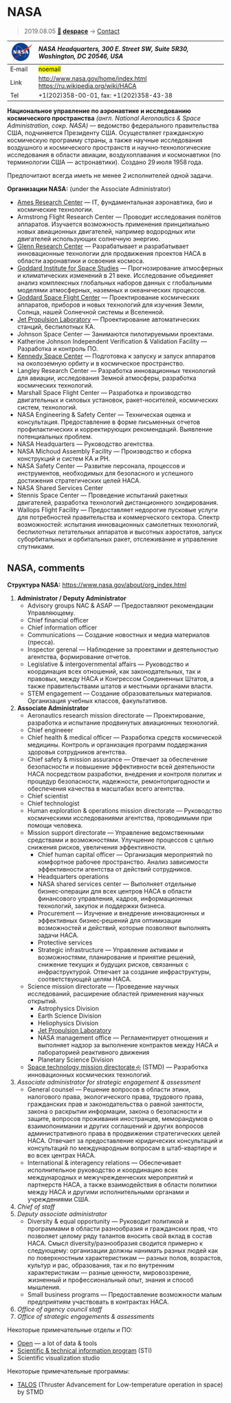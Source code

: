 # NASA
> 2019.08.05 **[🚀](../index/index.md) [despace](index.md)** → [Contact](contact.md)

|[![](f/contact/n/nasa_logo1_thumb.jpg)](f/contact/n/nasa_logo1.png)|*NASA Headquarters, 300 E. Street SW, Suite 5R30, Washington, DC 20546, USA*|
|:--|:--|
|E‑mail| <mark>noemail</mark> |
|Link| <http://www.nasa.gov/home/index.html><br> <https://ru.wikipedia.org/wiki/НАСА> |
|Tel| +1(202)358-00-01, fax: +1(202)358-43-38 |

**Национальное управление по аэронавтике и исследованию космического пространства** *(англ. National Aeronautics & Space Administration, сокр. NASA)* — ведомство федерального правительства США, подчиняется Президенту США. Осуществляет гражданскую космическую программу страны, а также научные исследования воздушного и космического пространств и научно‑технологические исследования в области авиации, воздухоплавания и космонавтики (по терминологии США — астронавтики). Создано 29 июля 1958 года.

Предпочитают всегда иметь не менее 2 исполнителей одной задачи.

**Организации NASA:** (under the Associate Administrator)

   - [Ames Research Center](zz_arc.md) — IT, фундаментальная аэронавтика, био и космические технологии.
   - Armstrong Flight Research Center — Проводит исследования полётов аппаратов. Изучается возможность применения принципиально новых авиационных двигателей, например водородных или двигателей использующих солнечную энергию.
   - [Glenn Research Center](zz_grc.md) — Разрабатывает и разрабатывает инновационные технологии для продвижения проектов НАСА в области аэронавтики и освоения космоса.
   - [Goddard Institute for Space Studies](zz_giss.md) — Прогнозирование атмосферных и климатических изменений в 21 веке. Исследование объединяет анализ комплексных глобальных наборов данных с глобальными моделями атмосферных, наземных и океанических процессов.
   - [Goddard Space Flight Center](zz_gsfc.md) — Проектирование космических аппаратов, приборов и новых технологий для изучения Земли, Солнца, нашей Солнечной системы и Вселенной.
   - [Jet Propulsion Laboratory](zz_jpl.md) — Проектирование автоматических станций, беспилотных КА.
   - Johnson Space Center — Занимаются пилотируемыми проектами.
   - Katherine Johnson Independent Verification & Validation Facility — Разработка и контроль ПО.
   - [Kennedy Space Center](kennedy.md) — Подготовка к запуску и запуск аппаратов на околоземную орбиту и в космическое пространство.
   - Langley Research Center — Разработка инновационных технологий для авиации, исследования Земной атмосферы, разработка космических технологий.
   - Marshall Space Flight Center — Разработка и производство двигательных и силовых установок, ракет-носителей, космических систем, технологий.
   - NASA Engineering & Safety Center — Техническая оценка и консультация. Предоставление в форме письменных отчетов профилактических и корректирующих рекомендаций. Выявление потенциальных проблем.
   - NASA Headquarters — Руководство агентства.
   - NASA Michoud Assembly Facility — Производство и сборка конструкций и систем КА и РН.
   - NASA Safety Center — Развитие персонала, процессов и инструментов, необходимых для безопасного и успешного достижения стратегических целей НАСА.
   - NASA Shared Services Center
   - Stennis Space Center — Проведение испытаний ракетных двигателей, разработка технологий дистанционного зондирования.
   - Wallops Flight Facility — Предоставляет недорогие пусковые услуги для потребностей правительства и коммерческого сектора. Спектр возможностей: испытания инновационных самолетных технологий, беспилотных летательных аппаратов и высотных аэростатов, запуск суборбитальных и орбитальных ракет, отслеживание и управление спутниками.

<p style="page-break-after:always"> </p>

## NASA, comments
**Структура NASA:** <https://www.nasa.gov/about/org_index.html>

   1. **Administrator / Deputy Administrator**
      - Advisory groups NAC & ASAP — Предоставляют рекомендации Управляющему.
      - Chief financial officer
      - Chief information officer
      - Communications — Создание новостных и медиа материалов (пресса).
      - Inspector gerenal — Наблюдение за проектами и деятельностью агентства, формирование отчетов.
      - Legislative & intergovernmental affairs — Руководство и координация всех отношений, как законодательных, так и правовых, между НАСА и Конгрессом Соединенных Штатов, а также правительствами штатов и местными органами власти.
      - STEM engagement — Создание образовательных материалов. Организация учебных классов, факультативов.
   1. **Associate Administrator**
      - Aeronautics research mission directorate — Проектирование, разработка и испытание продвинутых авиационных технологий.
      - Chief engineeer
      - Chief health & medical officer — Разработка средств космической медицины. Контроль и организация программ поддержания здоровья сотрудников агентства.
      - Chief safety & mission assurance — Отвечает за обеспечение безопасности и повышение эффективности всей деятельности НАСА посредством разработки, внедрения и контроля политик и процедур безопасности, надежности, ремонтопригодности и обеспечения качества в масштабах всего агентства.
      - Chief scientist
      - Chief technologist
      - Human exploration & operations mission directorate — Руководство космическими исследованиями агентства, проводимыми при помощи человека.
      - Mission support directorate — Управление ведомственными средствами и возможностями. Улучшение процессов с целью снижения рисков, увеличения эффективности.
         - Chief human capital officer — Организация мероприятий по комфортное рабочее пространство. Анализ зависимости эффективности агентства от действий сотрудников.
         - Headquarters operations
         - NASA shared services center — Выполняет отдельные бизнес‑операции для всех центров НАСА в области финансового управления, кадров, информационных технологий, закупок и поддержки бизнеса.
         - Procurement — Изучение и внедрение инновационных и эффективных бизнес‑решений для оптимизации возможностей и действий, которые позволяют выполнять задачи НАСА.
         - Protective services
         - Strategic infrastructure — Управление активами и возможностями, планирование и принятие решений, снижение текущих и будущих рисков, связанных с инфраструктурой. Отвечает за создание инфраструктуры, соответствующей целям НАСА.
      - Science mission directorate — Проведение научных исследований, расширение областей применения научных открытий.
         - Astrophysics Division
         - Earth Science Division
         - Heliophysics Division
         - [Jet Propulsion Laboratory](zz_jpl.md)
         - NASA management office — Регламентирует отношения и выполняет надзор за выполнение контрактов между НАСА и лабораторией реактивного движения
         - Planetary Science Division
      - [Space technology mission directorate ⎆](https://www.nasa.gov/directorates/spacetech/home/index.html) (STMD) — Разработка инновационных космических технологий.
   1. *Associate administrator for strategic engagement & assessment*
      - General counsel — Решение вопросов в области этики, налогового права, экологического права, трудового права, гражданских прав и законодательства о равной занятости, закона о раскрытии информации, закона о безопасности и защите, вопросов проживания иностранцев, меморандумов о взаимопонимании и других соглашений и других вопросов административного права в продвижении стратегических целей НАСА. Отвечает за предоставление юридических консультаций и консультаций по международным вопросам в штаб-квартире и во всех центрах НАСА.
      - International & interagency relations — Обеспечивает исполнительное руководство и координацию всех международных и межучрежденческих мероприятий и партнерств НАСА, а также взаимодействия в области политики между НАСА и другими исполнительными органами и учреждениями США.
   1. *Chief of staff*
   1. *Deputy associate administrator*
      - Diversity & equal opportunity — Руководит политикой и программами в области разнообразия и гражданских прав, что позволяет целому ряду талантов вносить свой вклад в состав НАСА. Смысл diversity/разнообразия сводится примерно к следующему: организации должны нанимать разных людей как по поверхностным характеристикам — разных полов, возрастов, культур и рас, образования, так и по внутренним характеристикам — разные ценности, мировоззрение, жизненный и профессиональный опыт, знания и способ мышления.
      - Small business programs — Предоставление возможности малым предприятиям участвовать в контрактах НАСА.
   1. *Office of agency council staff*
   1. *Office of strategic engagements & assessments*

Некоторые примечательные отделы и ПО:

   - [Open](nasa_open.md) — a lot of data & tools
   - [Scientific & technical information program](nasa_sti.md) (STI)
   - Scientific visualization studio

Некоторые примечательные программы:

   - [TALOS](talos.md) (Thruster Advancement for Low-temperature operation in space) by STMD
